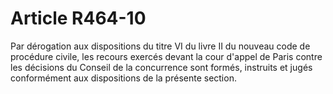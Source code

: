 # Article R464-10

Par dérogation aux dispositions du titre VI du livre II du nouveau code de procédure civile, les recours exercés devant la cour d'appel de Paris contre les décisions du Conseil de la concurrence sont formés, instruits et jugés conformément aux dispositions de la présente section.